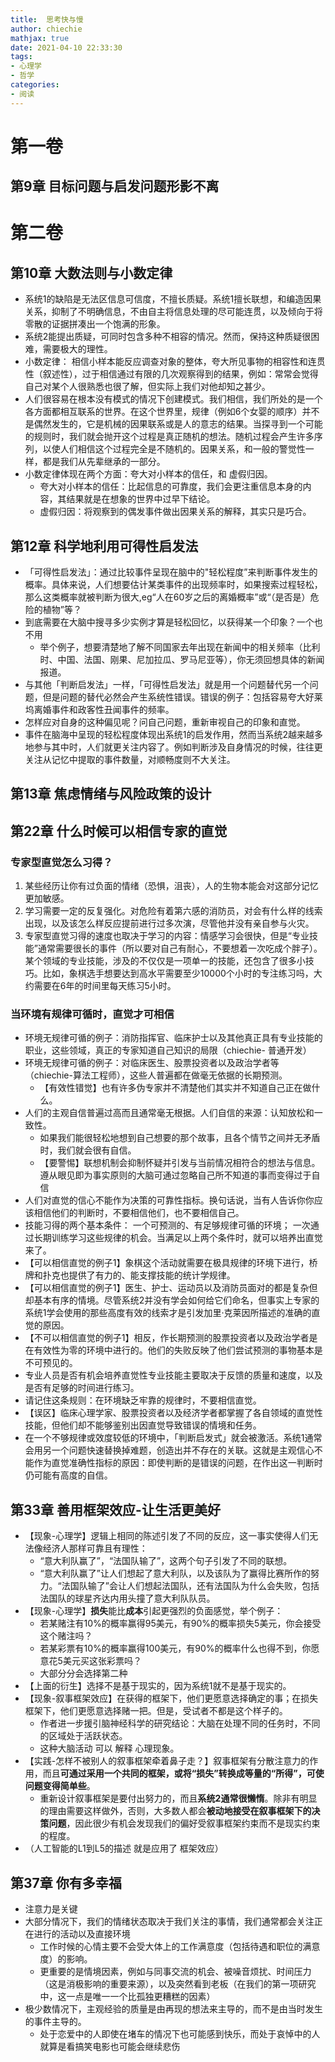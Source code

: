 ```yaml
---
title:  思考快与慢
author: chiechie
mathjax: true
date: 2021-04-10 22:33:30
tags:
- 心理学
- 哲学
categories:
- 阅读
---
```



# 第一卷

## 第9章 目标问题与启发问题形影不离

    
# 第二卷

## 第10章 大数法则与小数定律

- 系统1的缺陷是无法区信息可信度，不擅长质疑。系统1擅长联想，和编造因果关系，抑制了不明确信息，不由自主将信息处理的尽可能连贯，以及倾向于将零散的证据拼凑出一个饱满的形象。
- 系统2能提出质疑，可同时包含多种不相容的情况。然而，保持这种质疑很困难，需要极大的理性。
- 小数定律： 相信小样本能反应调查对象的整体，夸大所见事物的相容性和连贯性（叙述性），过于相信通过有限的几次观察得到的结果，例如：常常会觉得自己对某个人很熟悉也很了解，但实际上我们对他却知之甚少。
- 人们很容易在根本没有模式的情况下创建模式。我们相信，我们所处的是一个各方面都相互联系的世界。在这个世界里，规律（例如6个女婴的顺序）并不是偶然发生的，它是机械的因果联系或是人的意志的结果。当探寻到一个可能的规则时，我们就会抛开这个过程是真正随机的想法。随机过程会产生许多序列，以使人们相信这个过程完全是不随机的。因果关系，和一般的警觉性一样，都是我们从先辈继承的一部分。
- 小数定律体现在两个方面：夸大对小样本的信任，和 虚假归因。
    - 夸大对小样本的信任：比起信息的可靠度，我们会更注重信息本身的内容，其结果就是在想象的世界中过早下结论。
    - 虚假归因：将观察到的偶发事件做出因果关系的解释，其实只是巧合。
  
## 第12章 科学地利用可得性启发法

- 「可得性启发法」：通过比较事件呈现在脑中的"轻松程度”来判断事件发生的概率。具体来说，人们想要估计某类事件的出现频率时，如果搜索过程轻松，那么这类概率就被判断为很大,eg“人在60岁之后的离婚概率”或“（是否是）危险的植物”等？
- 到底需要在大脑中搜寻多少实例才算是轻松回忆，以获得某一个印象？一个也不用
    - 举个例子，想要清楚地了解不同国家去年出现在新闻中的相关频率（比利时、中国、法国、刚果、尼加拉瓜、罗马尼亚等），你无须回想具体的新闻报道。
- 与其他「判断启发法」一样，「可得性启发法」就是用一个问题替代另一个问题，但是问题的替代必然会产生系统性错误。错误的例子：包括容易夸大好莱坞离婚事件和政客性丑闻事件的频率。
- 怎样应对自身的这种偏见呢？问自己问题，重新审视自己的印象和直觉。
- 事件在脑海中呈现的轻松程度体现出系统1的启发作用，然而当系统2越来越多地参与其中时，人们就更关注内容了。例如判断涉及自身情况的时候，往往更关注从记忆中提取的事件数量，对顺畅度则不大关注。

## 第13章 焦虑情绪与风险政策的设计

## 第22章 什么时候可以相信专家的直觉

### 专家型直觉怎么习得？

1. 某些经历让你有过负面的情绪（恐惧，沮丧），人的生物本能会对这部分记忆更加敏感。
2. 学习需要一定的反复强化。对危险有着第六感的消防员，对会有什么样的线索出现，以及该怎么样反应提前进行过多次演，尽管他并没有亲自参与火灾。
3. 专家型直觉习得的速度也取决于学习的内容：情感学习会很快，但是“专业技能”通常需要很长的事件（所以要对自己有耐心，不要想着一次吃成个胖子）。某个领域的专业技能，涉及的不仅仅是一项单一的技能，还包含了很多小技巧。比如，象棋选手想要达到高水平需要至少10000个小时的专注练习吗，大约需要在6年的时间里每天练习5小时。

### 当环境有规律可循时，直觉才可相信

- 环境无规律可循的例子：消防指挥官、临床护士以及其他真正具有专业技能的职业，这些领域，真正的专家知道自己知识的局限（chiechie- 普通开发）
- 环境无规律可循的例子：对临床医生、股票投资者以及政治学者等（chiechie-算法工程师），这些人普遍都在做毫无依据的长期预测。
    - 【有效性错觉】也有许多伪专家并不清楚他们其实并不知道自己正在做什么。
- 人们的主观自信普遍过高而且通常毫无根据。人们自信的来源：认知放松和一致性。
    - 如果我们能很轻松地想到自己想要的那个故事，且各个情节之间并无矛盾时，我们就会很有自信。
    - 【要警惕】联想机制会抑制怀疑并引发与当前情况相符合的想法与信息。遵从眼见即为事实原则的大脑可通过忽略自己所不知道的事而变得过于自信
- 人们对直觉的信心不能作为决策的可靠性指标。换句话说，当有人告诉你你应该相信他们的判断时，不要相信他们，也不要相信自己。
-  技能习得的两个基本条件： 一个可预测的、有足够规律可循的环境； 一次通过长期训练学习这些规律的机会。当满足以上两个条件时，就可以培养出直觉来了。
- 【可以相信直觉的例子1】象棋这个活动就需要在极具规律的环境下进行，桥牌和扑克也提供了有力的、能支撑技能的统计学规律。
- 【可以相信直觉的例子1】医生、护士、运动员以及消防员面对的都是复杂但却基本有序的情境。尽管系统2并没有学会如何给它们命名，但事实上专家的系统1学会使用的那些高度有效的线索才是引发加里·克莱因所描述的准确的直觉的原因。
- 【不可以相信直觉的例子1】相反，作长期预测的股票投资者以及政治学者是在有效性为零的环境中进行的。他们的失败反映了他们尝试预测的事物基本是不可预见的。
- 专业人员是否有机会培养直觉性专业技能主要取决于反馈的质量和速度，以及是否有足够的时间进行练习。
- 请记住这条规则：在环境缺乏牢靠的规律时，不要相信直觉。
- 【误区】临床心理学家、股票投资者以及经济学者都掌握了各自领域的直觉性技能，但他们却不能够鉴别出因直觉导致错误的情境和任务。
- 在一个不够规律或效度较低的环境中，「判断启发式」就会被激活。系统1通常会用另一个问题快速替换掉难题，创造出并不存在的关联。这就是主观信心不能作为直觉准确性指标的原因：即使判断的是错误的问题，在作出这一判断时仍可能有高度的自信。



## 第33章 善用框架效应-让生活更美好

- 【现象-心理学】逻辑上相同的陈述引发了不同的反应，这一事实使得人们无法像经济人那样可靠且有理性：
    - “意大利队赢了”，“法国队输了”，这两个句子引发了不同的联想。
    - “意大利队赢了”让人们想起了意大利队，以及该队为了赢得比赛所作的努力。“法国队输了”会让人们想起法国队，还有法国队为什么会失败，包括法国队的球星齐达内用头撞了意大利队队员。
- 【现象-心理学】**损失**能比**成本**引起更强烈的负面感觉，举个例子：
    - 若某赌注有10%的概率赢得95美元，有90%的概率损失5美元，你会接受这个赌注吗？
    - 若某彩票有10%的概率赢得100美元，有90%的概率什么也得不到，你愿意花5美元买这张彩票吗？
    - 大部分分会选择第二种
- 【上面的衍生】选择不是基于现实的，因为系统1就不是基于现实的。
- 【现象-叙事框架效应】在获得的框架下，他们更愿意选择确定的事；在损失框架下，他们更愿意选择赌一把。但是，受试者不都是这个样子的。
    - 作者进一步援引脑神经科学的研究结论：大脑在处理不同的任务时，不同的区域处于活跃状态。
    - 这种大脑活动 可以 解释 心理现象。
- 【实践-怎样不被别人的叙事框架牵着鼻子走？】叙事框架有分散注意力的作用，而且**可通过采用一个共同的框架，或将“损失”转换成等量的“所得”，可使问题变得简单些**。
    - 重新设计叙事框架是要付出努力的，而且**系统2通常很懒惰**。除非有明显的理由需要这样做外，否则，大多数人都会**被动地接受在叙事框架下的决策问题**，因此很少有机会发现我们的偏好受叙事框架约束而不是现实约束的程度。
- （人工智能的L1到L5的描述 就是应用了 框架效应）


## 第37章 你有多幸福
- 注意力是关键
- 大部分情况下，我们的情绪状态取决于我们关注的事情，我们通常都会关注正在进行的活动以及直接环境
    - 工作时候的心情主要不会受大体上的工作满意度（包括待遇和职位的满意度）的影响。
    - 更重要的是情境因素，例如与同事交流的机会、被噪音烦扰、时间压力（这是消极影响的重要来源），以及突然看到老板（在我们的第一项研究中，这一点是唯一一个比孤独更糟糕的因素）
- 极少数情况下，主观经验的质量是由再现的想法来主导的，而不是由当时发生的事件主导的。
    - 处于恋爱中的人即使在堵车的情况下也可能感到快乐，而处于哀悼中的人就算是看搞笑电影也可能会继续悲伤
